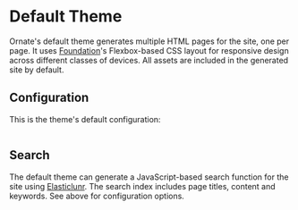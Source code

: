 # Default Theme

Ornate's default theme generates multiple HTML pages for the site, one per page. It uses [Foundation](http://foundation.zurb.com/)'s Flexbox-based CSS layout for responsive design across different classes of devices. All assets are included in the generated site by default.

## Configuration

This is the theme's default configuration:

```yaml src=../../core/src/main/resources/ornate-reference.conf#--doc-theme
```

## Search

The default theme can generate a JavaScript-based search function for the site using [Elasticlunr](http://elasticlunr.com/). The search index includes page titles, content and keywords. See above for configuration options.
